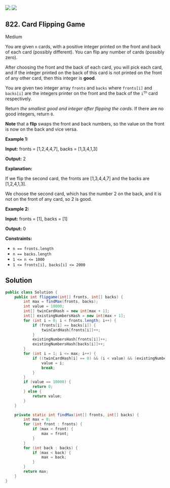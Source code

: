 [![](https://img.shields.io/github/stars/javadev/LeetCode-in-Java?label=Stars&style=flat-square)](https://github.com/javadev/LeetCode-in-Java)
[![](https://img.shields.io/github/forks/javadev/LeetCode-in-Java?label=Fork%20me%20on%20GitHub%20&style=flat-square)](https://github.com/javadev/LeetCode-in-Java/fork)

## 822\. Card Flipping Game

Medium

You are given `n` cards, with a positive integer printed on the front and back of each card (possibly different). You can flip any number of cards (possibly zero).

After choosing the front and the back of each card, you will pick each card, and if the integer printed on the back of this card is not printed on the front of any other card, then this integer is **good**.

You are given two integer array `fronts` and `backs` where `fronts[i]` and `backs[i]` are the integers printer on the front and the back of the <code>i<sup>th</sup></code> card respectively.

Return _the smallest good and integer after flipping the cards_. If there are no good integers, return `0`.

**Note** that a **flip** swaps the front and back numbers, so the value on the front is now on the back and vice versa.

**Example 1:**

**Input:** fronts = [1,2,4,4,7], backs = [1,3,4,1,3]

**Output:** 2

**Explanation:** 

If we flip the second card, the fronts are [1,3,4,4,7] and the backs are [1,2,4,1,3]. 

We choose the second card, which has the number 2 on the back, and it is not on the front of any card, so 2 is good.

**Example 2:**

**Input:** fronts = [1], backs = [1]

**Output:** 0

**Constraints:**

*   `n == fronts.length`
*   `n == backs.length`
*   `1 <= n <= 1000`
*   `1 <= fronts[i], backs[i] <= 2000`

## Solution

```java
public class Solution {
    public int flipgame(int[] fronts, int[] backs) {
        int max = findMax(fronts, backs);
        int value = 10000;
        int[] twinCardHash = new int[max + 1];
        int[] existingNumbersHash = new int[max + 1];
        for (int i = 0; i < fronts.length; i++) {
            if (fronts[i] == backs[i]) {
                twinCardHash[fronts[i]]++;
            }
            existingNumbersHash[fronts[i]]++;
            existingNumbersHash[backs[i]]++;
        }
        for (int i = 1; i <= max; i++) {
            if ((twinCardHash[i] == 0) && (i < value) && (existingNumbersHash[i] != 0)) {
                value = i;
                break;
            }
        }
        if (value == 10000) {
            return 0;
        } else {
            return value;
        }
    }

    private static int findMax(int[] fronts, int[] backs) {
        int max = 0;
        for (int front : fronts) {
            if (max < front) {
                max = front;
            }
        }
        for (int back : backs) {
            if (max < back) {
                max = back;
            }
        }
        return max;
    }
}
```